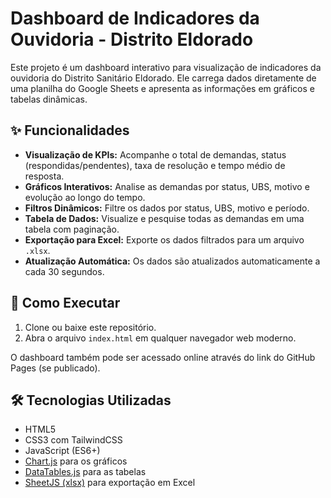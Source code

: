 # Dashboard de Indicadores da Ouvidoria - Distrito Eldorado

Este projeto é um dashboard interativo para visualização de indicadores da ouvidoria do Distrito Sanitário Eldorado. Ele carrega dados diretamente de uma planilha do Google Sheets e apresenta as informações em gráficos e tabelas dinâmicas.

## ✨ Funcionalidades

*   **Visualização de KPIs:** Acompanhe o total de demandas, status (respondidas/pendentes), taxa de resolução e tempo médio de resposta.
*   **Gráficos Interativos:** Analise as demandas por status, UBS, motivo e evolução ao longo do tempo.
*   **Filtros Dinâmicos:** Filtre os dados por status, UBS, motivo e período.
*   **Tabela de Dados:** Visualize e pesquise todas as demandas em uma tabela com paginação.
*   **Exportação para Excel:** Exporte os dados filtrados para um arquivo `.xlsx`.
*   **Atualização Automática:** Os dados são atualizados automaticamente a cada 30 segundos.

## 🚀 Como Executar

1.  Clone ou baixe este repositório.
2.  Abra o arquivo `index.html` em qualquer navegador web moderno.

O dashboard também pode ser acessado online através do link do GitHub Pages (se publicado).

## 🛠️ Tecnologias Utilizadas

*   HTML5
*   CSS3 com TailwindCSS
*   JavaScript (ES6+)
*   [Chart.js](https://www.chartjs.org/ ) para os gráficos
*   [DataTables.js](https://datatables.net/ ) para as tabelas
*   [SheetJS (xlsx)](https://sheetjs.com/ ) para exportação em Excel
